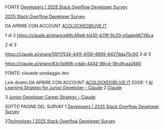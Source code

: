 FONTE 
[Developers | 2025 Stack Overflow Developer Survey](https://survey.stackoverflow.co/2025/developers/)

[2025 Stack Overflow Developer Survey](https://survey.stackoverflow.co/2025/)


DA APRIRE CON ACCOUNT  ACOLOCKED@LIVE.IT

1  di 3
https://claude.ai/share/e68c48e8-bd30-479f-9c20-e5aded6736ca

2 di 3

https://claude.ai/share/55f17534-441f-4156-8895-6427dda75c93
3 di 3 

https://claude.ai/share/83c5e896-cdab-4442-88c4-19cdfcaa2680

FONTE: clauede sondaggio dev

Link diretto DA APRIRE CON ACCOUNT  ACOLOCKED@LIVE.IT EDGE:
1
[AI Learning Strategy for Junior Developer - Claude](https://claude.ai/chat/791457d9-1757-4e07-b606-8205d432d247)
2
[Claude](https://claude.ai/chat/ec519d60-9c0d-49f4-a640-bcd3fe1fca95)

3
[Junior Developer Career Strategy - Claude](https://claude.ai/chat/f9b50ac6-8482-4ebc-ac5b-23e538200181)

SOTTO PAGINE DEL SURVAY
1
[Developers | 2025 Stack Overflow Developer Survey](https://survey.stackoverflow.co/2025/developers/)

2[Technology | 2025 Stack Overflow Developer Survey](https://survey.stackoverflow.co/2025/technology/)
